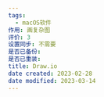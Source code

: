 ```yaml
---
tags:
  - macOS软件
作用: 画复杂图
评价: 3
设置同步: 不需要
是否已备份:
是否已重装:
title: Draw.io
date created: 2023-02-28
date modified: 2023-03-14
---
```

